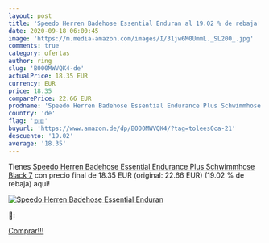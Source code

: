 ```yaml
---
layout: post
title: 'Speedo Herren Badehose Essential Enduran al 19.02 % de rebaja'
date: 2020-09-18 06:00:45
image: 'https://m.media-amazon.com/images/I/31jw6M0UmmL._SL200_.jpg'
comments: true
category: ofertas
author: ring
slug: 'B000MWVQK4-de'
actualPrice: 18.35 EUR
currency: EUR
price: 18.35
comparePrice: 22.66 EUR
prodname: 'Speedo Herren Badehose Essential Endurance Plus Schwimmhose  Black  7'
country: 'de'
flag: '🇩🇪'
buyurl: 'https://www.amazon.de/dp/B000MWVQK4/?tag=tolees0ca-21'
descuento: '19.02'
average: '18.35'
---
```


Tienes [Speedo Herren Badehose Essential Endurance Plus Schwimmhose  Black  7](https://www.amazon.de/dp/B000MWVQK4/?tag=tolees0ca-21) con precio final de  18.35 EUR (original: 22.66 EUR) (19.02 %  de rebaja) aqui!

[![Speedo Herren Badehose Essential Enduran](https://m.media-amazon.com/images/I/31jw6M0UmmL._SL200_.jpg)](https://www.amazon.de/dp/B000MWVQK4/?tag=tolees0ca-21)

🔎:


[Comprar!!!](https://www.amazon.de/dp/B000MWVQK4/?tag=tolees0ca-21)
